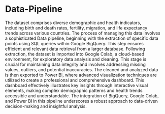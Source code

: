 # Data-Pipeline
The dataset comprises diverse demographic and health indicators, including birth and death rates, fertility, migration, and life expectancy trends across various countries. The process of managing this data involves a sophisticated Data pipeline, beginning with the extraction of specific data points using SQL queries within Google BigQuery. This step ensures efficient and relevant data retrieval from a larger database. Following extraction, the dataset is imported into Google Colab, a cloud-based environment, for exploratory data analysis and cleaning. This stage is crucial for maintaining data integrity and involves addressing missing values, outliers, and potential inaccuracies. The cleaned and analyzed data is then exported to Power BI, where advanced visualization techniques are utilized to create a professional and comprehensive dashboard. This dashboard effectively illustrates key insights through interactive visual elements, making complex demographic patterns and health trends accessible and understandable. The integration of BigQuery, Google Colab, and Power BI in this pipeline underscores a robust approach to data-driven decision-making and insightful analysis.


